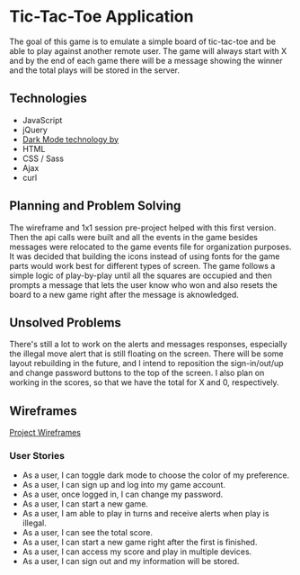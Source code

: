 # Tic-Tac-Toe Application

The goal of this game is to emulate a simple board of tic-tac-toe and be able to play against another remote user. The game will always start with X and by the end of each game there will be a message showing the winner and the total plays will be stored in the server.

## Technologies

- JavaScript
- jQuery
- [Dark Mode technology by](https://darkmodejs.learn.uno/)
- HTML
- CSS / Sass
- Ajax
- curl

## Planning and Problem Solving

The wireframe and 1x1 session pre-project helped with this first version. Then the api calls were built and all the events in the game besides messages were relocated to the game events file for organization purposes. It was decided that building the icons instead of using fonts for the game parts would work best for different types of screen. The game follows a simple logic of play-by-play until all the squares are occupied and then prompts a message that lets the user know who won and also resets the board to a new game right after the message is aknowledged.

## Unsolved Problems

There's still a lot to work on the alerts and messages responses, especially the illegal move alert that is still floating on the screen. There will be some layout rebuilding in the future, and I intend to reposition the sign-in/out/up and change password buttons to the top of the screen. I also plan on working in the scores, so that we have the total for X and 0, respectively.

## Wireframes

[Project Wireframes](https://i.imgur.com/rba3yVm.jpg)

### User Stories

- As a user, I can toggle dark mode to choose the color of my preference.
- As a user, I can sign up and log into my game account.
- As a user, once logged in, I can change my password.
- As a user, I can start a new game.
- As a user, I am able to play in turns and receive alerts when play is illegal.
- As a user, I can see the total score.
- As a user, I can start a new game right after the first is finished.
- As a user, I can access my score and play in multiple devices.
- As a user, I can sign out and my information will be stored.
